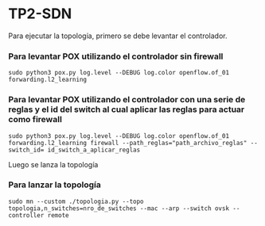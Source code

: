 # TP2-SDN

Para ejecutar la topología, primero se debe levantar el controlador.

### Para levantar POX utilizando el controlador sin firewall

```shell
sudo python3 pox.py log.level --DEBUG log.color openflow.of_01 forwarding.l2_learning
```

### Para levantar POX utilizando el controlador con una serie de reglas y el id del switch al cual aplicar las reglas para actuar como firewall

```shell
sudo python3 pox.py log.level --DEBUG log.color openflow.of_01 forwarding.l2_learning firewall --path_reglas="path_archivo_reglas" --switch_id= id_switch_a_aplicar_reglas
```

Luego se lanza la topología

### Para lanzar la topología
```shell
sudo mn --custom ./topologia.py --topo topologia,n_switches=nro_de_switches --mac --arp --switch ovsk --controller remote
```

